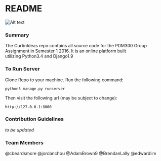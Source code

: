 # README #

![Alt text](http://vignette1.wikia.nocookie.net/characters/images/9/98/Kermit-two1.jpg/revision/latest?cb=20130504163204)

### Summary ###

The CurtinIdeas repo contains all source code for the PDM300 Group  
Assignment in Semester 1 2016. It is an online platform built  
utilizing Python3.4 and Django1.9

### To Run Server ###

Clone Repo to your machine. Run the following command:

    python3 manage.py runserver

Then visit the following url (may be subject to change):

    http://127.0.0.1:8000

### Contribution Guidelines ###

*to be updated*

### Team Members ###

@cbeardsmore @jordanchou @AdamBrown9 @BrendanLally @edwardlim